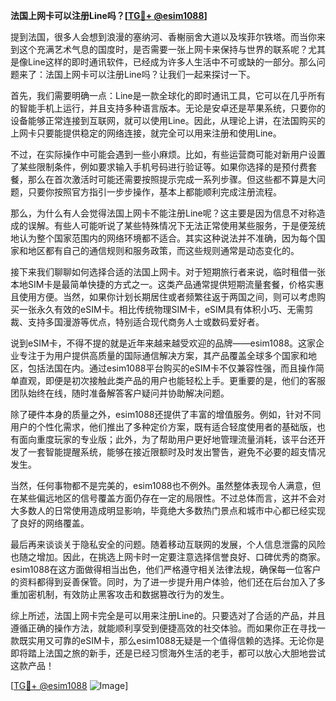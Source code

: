 **法国上网卡可以注册Line吗？[[TG💪+ @esim1088](https://t.me/s/esim1088)]**

提到法国，很多人会想到浪漫的塞纳河、香榭丽舍大道以及埃菲尔铁塔。而当你来到这个充满艺术气息的国度时，是否需要一张上网卡来保持与世界的联系呢？尤其是像Line这样的即时通讯软件，已经成为许多人生活中不可或缺的一部分。那么问题来了：法国上网卡可以注册Line吗？让我们一起来探讨一下。

首先，我们需要明确一点：Line是一款全球化的即时通讯工具，它可以在几乎所有的智能手机上运行，并且支持多种语言版本。无论是安卓还是苹果系统，只要你的设备能够正常连接到互联网，就可以使用Line。因此，从理论上讲，在法国购买的上网卡只要能提供稳定的网络连接，就完全可以用来注册和使用Line。

不过，在实际操作中可能会遇到一些小麻烦。比如，有些运营商可能对新用户设置了某些限制条件，例如要求输入手机号码进行验证等。如果你选择的是预付费套餐，那么在首次激活时可能还需要按照提示完成一系列步骤。但这些都不算是大问题，只要你按照官方指引一步步操作，基本上都能顺利完成注册流程。

那么，为什么有人会觉得法国上网卡不能注册Line呢？这主要是因为信息不对称造成的误解。有些人可能听说了某些特殊情况下无法正常使用某些服务，于是便笼统地认为整个国家范围内的网络环境都不适合。其实这种说法并不准确，因为每个国家和地区都有自己的通信规则和服务政策，而这些规则通常是动态变化的。

接下来我们聊聊如何选择合适的法国上网卡。对于短期旅行者来说，临时租借一张本地SIM卡是最简单快捷的方式之一。这类产品通常提供短期流量套餐，价格实惠且使用方便。当然，如果你计划长期居住或者频繁往返于两国之间，则可以考虑购买一张永久有效的eSIM卡。相比传统物理SIM卡，eSIM具有体积小巧、无需剪裁、支持多国漫游等优点，特别适合现代商务人士或数码爱好者。

说到eSIM卡，不得不提的就是近年来越来越受欢迎的品牌——esim1088。这家企业专注于为用户提供高质量的国际通信解决方案，其产品覆盖全球多个国家和地区，包括法国在内。通过esim1088平台购买的eSIM卡不仅兼容性强，而且操作简单直观，即便是初次接触此类产品的用户也能轻松上手。更重要的是，他们的客服团队始终在线，随时准备解答客户疑问并协助解决问题。

除了硬件本身的质量之外，esim1088还提供了丰富的增值服务。例如，针对不同用户的个性化需求，他们推出了多种定价方案，既有适合轻度使用者的基础版，也有面向重度玩家的专业版；此外，为了帮助用户更好地管理流量消耗，该平台还开发了一套智能提醒系统，能够在接近限额时及时发出警告，避免不必要的超支情况发生。

当然，任何事物都不是完美的，esim1088也不例外。虽然整体表现令人满意，但在某些偏远地区的信号覆盖方面仍存在一定的局限性。不过总体而言，这并不会对大多数人的日常使用造成明显影响，毕竟绝大多数热门景点和城市中心都已经实现了良好的网络覆盖。

最后再来谈谈关于隐私安全的问题。随着移动互联网的发展，个人信息泄露的风险也随之增加。因此，在挑选上网卡时一定要注意选择信誉良好、口碑优秀的商家。esim1088在这方面做得相当出色，他们严格遵守相关法律法规，确保每一位客户的资料都得到妥善保管。同时，为了进一步提升用户体验，他们还在后台加入了多重加密机制，有效防止黑客攻击和数据篡改行为的发生。

综上所述，法国上网卡完全是可以用来注册Line的。只要选对了合适的产品，并且遵循正确的操作方法，就能顺利享受到便捷高效的社交体验。而如果你正在寻找一款既实用又可靠的eSIM卡，那么esim1088无疑是一个值得信赖的选择。无论你是即将踏上法国之旅的新手，还是已经习惯海外生活的老手，都可以放心大胆地尝试这款产品！

[[TG💪+ @esim1088](https://t.me/s/esim1088) ![Image](https://i.postimg.cc/4NQfJmqS/Snipaste-2025-05-13-00-14-12.png)]
